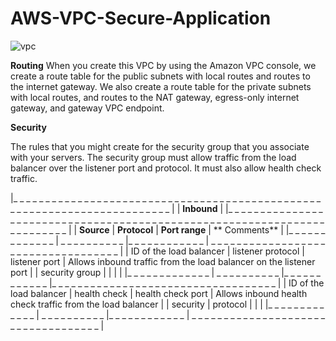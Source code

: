 # AWS-VPC-Secure-Application




![vpc](https://github.com/yelurusrinu/AWS-VPC-Secure-Application/assets/96856227/483c4b0d-0a40-4c0e-a433-ef5e2ce9369e)





**Routing**
When you create this VPC by using the Amazon VPC console, we create a route table for the public subnets with local routes and routes to the internet gateway. We also create a route table for the private subnets with local routes, and routes to the NAT gateway, egress-only internet gateway, and gateway VPC endpoint.

**Security**

The rules that you might create for the security group that you associate with your servers. The security group must allow traffic from the load balancer over the listener port and protocol. It must also allow health check traffic.


|_ _ _ _ _ _ _ _ _ _ _ _ _ _ _ _ _ _ _ _ _ _ _ _ _ _ _ _ _ _ _ _ _ _ _ _ _ _ _ _ _ _ _ _ _ _ _ _ _ _ _ _ _ _ _ _ _ _ _ _ _ _ _ _ _ _ _ _ _ _ _ _ _ | 
|    **Inbound**                                                                                                                                   |
|_ _ _ _ _ _ _ _ _ _ _ _ _ _ _ _ _ _ _ _ _ _ _ _ _ _ _ _ _ _ _ _ _ _ _ _ _ _ _ _ _ _ _ _ _ _ _ _ _ _ _ _ _ _ _ _ _ _ _ _ _ _ _ _ _ _ _ _ _ _ _ _ _ | 
|  **Source**              |	   **Protocol**     |   	**Port range**     |  **	Comments**                                                       |
|_ _ _ _ _ _ _ _ _ _ _ _ _ | _ _ _ _ _ _ _ _ _ _  |_ _ _ _ _ _ _ _ _ _ _ _ | _ _ _ _ _ _ _ _ _ _ _ _ _ _ _ _ _ _ _ _ _ _ _ _ _ _ _ _ _ _ _ _ _ _ _ | 
|  ID of the load balancer |    listener protocol |   listener port        |   Allows inbound traffic from the load balancer on the listener port  |
|  security group	         |                      |                        |                                                                       |
|_ _ _ _ _ _ _ _ _ _ _ _ _ | _ _ _ _ _ _ _ _ _ _  |_ _ _ _ _ _ _ _ _ _ _ _ |_ _ _ _ _ _ _ _ _ _ _ _ _ _ _ _ _ _ _ _ _ _ _ _ _ _ _ _ _ _ _ _ _ _ _  |
|  ID of the load balancer |    health check      |   health check port    |   Allows inbound health check traffic from the load balancer          |
|  security                |    protocol          |                        |                                                                       |
|_ _ _ _ _ _ _ _ _ _ _ _ _ | _ _ _ _ _ _ _ _ _ _  |_ _ _ _ _ _ _ _ _ _ _ _ | _ _ _ _ _ _ _ _ _ _ _ _ _ _ _ _ _ _ _ _ _ _ _ _ _ _ _ _ _ _ _ _ _ _ _ |
